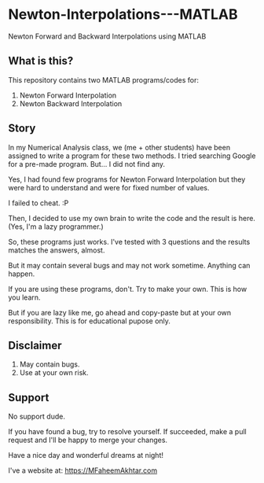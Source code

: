 # Newton-Interpolations---MATLAB
Newton Forward and Backward Interpolations using MATLAB

## What is this?
This repository contains two MATLAB programs/codes for:
1. Newton Forward Interpolation
2. Newton Backward Interpolation

## Story
In my Numerical Analysis class, we (me + other students) have been assigned to write a program for these two methods. I tried searching Google for a pre-made program. But... I did not find any.

Yes, I had found few programs for Newton Forward Interpolation but they were hard to understand and were for fixed number of values.

I failed to cheat. :P

Then, I decided to use my own brain to write the code and the result is here. (Yes, I'm a lazy programmer.)

So, these programs just works. I've tested with 3 questions and the results matches the answers, almost.

But it may contain several bugs and may not work sometime. Anything can happen.

If you are using these programs, don't. Try to make your own. This is how you learn.

But if you are lazy like me, go ahead and copy-paste but at your own responsibility. This is for educational pupose only. 

## Disclaimer
1. May contain bugs.
2. Use at your own risk. 

## Support
No support dude.

If you have found a bug, try to resolve yourself. If succeeded, make a pull request and I'll be happy to merge your changes.

Have a nice day and wonderful dreams at night!

I've a website at: https://MFaheemAkhtar.com
